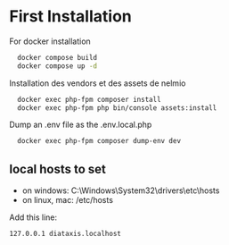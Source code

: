 # First Installation

For docker installation
```bash
  docker compose build
  docker compose up -d
```


Installation des vendors et des assets de nelmio
```bash
  docker exec php-fpm composer install
  docker exec php-fpm php bin/console assets:install
```

Dump an .env file as the .env.local.php
```bash
  docker exec php-fpm composer dump-env dev
```

## local hosts to set
- on windows: C:\Windows\System32\drivers\etc\hosts
- on linux, mac: /etc/hosts

Add this line:
```
127.0.0.1 diataxis.localhost
```
